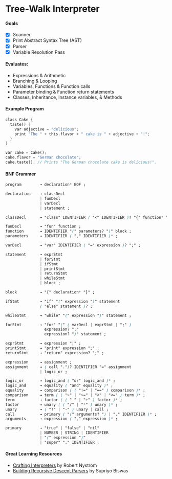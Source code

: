 # Tree-Walk Interpreter
#### Goals
- [x] Scanner
- [x] Print Abstract Syntax Tree (AST)
- [x] Parser
- [x] Variable Resolution Pass

#### Evaluates:
- Expressions & Arithmetic
- Branching & Looping 
- Variables, Functions & Function calls 
- Parameter binding & Function return statements 
- Classes, Inheritance, Instance variables, & Methods
  
#### Example Program
```rust
class Cake {
  taste() {
    var adjective = "delicious";
    print "The " + this.flavor + " cake is " + adjective + "!";
  }
}

var cake = Cake();
cake.flavor = "German chocolate";
cake.taste(); // Prints "The German chocolate cake is delicious!".
```

#### BNF Grammer
```css
program        → declaration* EOF ;

declaration    → classDecl
               | funDecl
               | varDecl
               | statement ;

classDecl      → "class" IDENTIFIER ( "<" IDENTIFIER )? "{" function* "}" ;

funDecl        → "fun" function ;
function       → IDENTIFIER "(" parameters? ")" block ;
parameters     → IDENTIFIER ( "," IDENTIFIER )* ;

varDecl        → "var" IDENTIFIER ( "=" expression )? ";" ;

statement      → exprStmt
               | forStmt
               | ifStmt
               | printStmt
               | returnStmt
               | whileStmt
               | block ;

block          → "{" declaration* "}" ;

ifStmt         → "if" "(" expression ")" statement
               ( "else" statement )? ;

whileStmt      → "while" "(" expression ")" statement ;

forStmt        → "for" "(" ( varDecl | exprStmt | ";" )
                 expression? ";"
                 expression? ")" statement ;

exprStmt       → expression ";" ;
printStmt      → "print" expression ";" ;
returnStmt     → "return" expression? ";" ;

expression     → assignment ;
assignment     → ( call ".")? IDENTIFIER "=" assignment
               | logic_or ;

logic_or       → logic_and ( "or" logic_and )* ;
logic_and      → equality ( "and" equality )* ;
equality       → comparison ( ( "!=" | "==" ) comparison )* ;
comparison     → term ( ( ">" | ">=" | "<" | "<=" ) term )* ;
term           → factor ( ( "-" | "+" ) factor )* ;
factor         → unary ( ( "/" | "*" ) unary )* ;
unary          → ( "!" | "-" ) unary | call ;
call           → primary ( "(" arguments? ") | "." IDENTIFIER )* ;
arguments      → expression ( "," expression )* ;

primary        → "true" | "false" | "nil"
               | NUMBER | STRING | IDENTIFIER
               | "(" expression ")"
               | "super" "." IDENTIFIER ;
```

#### Great Learning Resources
- [Crafting Interpreters](https://craftinginterpreters.com/) by Robert Nystrom
- [Building Recursive Descent Parsers](https://www.booleanworld.com/building-recursive-descent-parsers-definitive-guide/#How_does_parsing_work) by Supriyo Biswas

<!-- ![](https://user-images.githubusercontent.com/76413679/178587724-7ec4de45-b3fc-4844-9b46-b153afd2353b.png) -->
